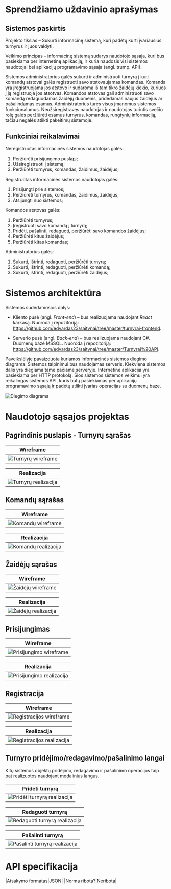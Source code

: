 # Sprendžiamo uždavinio aprašymas
## Sistemos paskirtis
Projekto tikslas – Sukurti informacinę sistemą, kuri padėtų kurti įvariausius turnyrus ir juos valdyti.

Veikimo principas – informacinę sistemą sudarys naudotojo sąsaja, kuri bus pasiekiama per internetinę aplikaciją, ir kuria naudosis visi sistemos naudotojai bei aplikacijų programavimo sąsaja (angl. trump. API).

Sistemos administratorius galės sukurti ir administruoti turnyrą į kurį komandų atstovai galės registruoti savo atstovaujamas komandas. Komanda yra įregistruojama jos atstovo ir sudaroma iš tam tikro žaidėjų kiekio, kuriuos į ją registruoja jos atsotvas. Komandos atstovas gali administruoti savo komandą redaguodamas žaidėjų duomenis, pridėdamas naujus žaidėjus ar pašalindamas esamus. Administratorius turės visus įmanomus sistemos funkcionalumus. Neužsiregistravęs naudotojas ir naudotojas turintis svečio rolę galės peržiūrėti esamus turnyrus, komandas, rungtynių informaciją, tačiau negalės atlikti pakeitimų sistemoje. 

## Funkciniai reikalavimai
Neregistruotas informacinės sistemos naudotojas galės:
1.	Peržiūrėti prisijungimo puslapį;
2.	Užsiregistruoti į sistemą;
3.	Peržiūrėti turnyrus, komandas, žaidimus, žaidėjus;


Registruotas informacinės sistemos naudotojas galės:
1.	Prisijungti prie sistemos;
2.	Peržiūrėti turnyrus, komandas, žaidimus, žaidėjus;
3.	Atsijungti nuo sistemos;


Komandos atstovas galės:
1.	Peržiūrėti turnyrus;
2.	Įregistruoti savo komandą į turnyrą;
3.	Pridėti, pašalinti, redaguoti, peržiūrėti savo komandos žaidėjus;
4.	Peržiūrėti kitus žaidėjus;
5.	Peržiūrėti kitas komandas;


Administratorius galės:
1.	Sukurti, ištrinti, redaguoti, peržiūrėti turnyrą;
2.	Sukurti, ištrinti, redaguoti, peržiūrėti komandą;
3.	Sukurti, ištrinti, redaguoti, peržiūrėti žaidėjus;

# Sistemos architektūra

Sistemos sudedamosios dalys:

+ Kliento pusė (angl. *Front-end*) – bus realizuojama naudojant *React* karkasą. Nuoroda į repozitoriją: https://github.com/edvardas23/saitynai/tree/master/turnyrai-frontend.

+ Serverio pusė (angl. *Back-end*) – bus realizuojama naudojant C#. Duomenų bazė MSSQL. Nuoroda į repozitoriją: https://github.com/edvardas23/saitynai/tree/master/Turnyrai%20API.

Paveikslėlyje pavaizduota kuriamos informacinės sistemos diegimo diagrama. Sistemos talpinimui bus naudojamas serveris. Kiekviena sistemos dalis yra diegiama tame pačiame serveryje. Internetinė aplikacija yra pasiekiama per HTTP protokolą. Šios sistemos sistemos veikimui yra reikalingas sistemos API, kuris būtų pasiekiamas per aplikacijų programavimo sąsają ir padėtų atlikti įvarias operacijas su duomenų baze.

![Diegimo diagrama](Photos/diagram.png)

# Naudotojo sąsajos projektas
## Pagrindinis puslapis - Turnyrų sąrašas
| Wireframe |
| --- |
| ![Turnyrų wireframe](Photos/Turnyrai.png) |

| Realizacija |
| --- |
| ![Turnyrų realizacija](Photos/Turnyraireal.png) |

## Komandų sąrašas
| Wireframe |
| --- |
| ![Komandų wireframe](Photos/Komandos.png) |

| Realizacija |
| --- |
| ![Komandų realizacija](Photos/Komandosreal.png) |

## Žaidėjų sąrašas
| Wireframe |
| --- |
| ![Žaidėjų wireframe](Photos/Zaidejai.png) |

| Realizacija |
| --- |
| ![Žaidėjų realizacija](Photos/Zaidejaireal.png) |

## Prisijungimas
| Wireframe |
| --- |
| ![Prisijungimo wireframe](Photos/Prisijungimas.png) |

| Realizacija |
| --- |
| ![Prisijungimo realizacija](Photos/Prisijungimasreal.png) |

## Registracija
| Wireframe |
| --- |
| ![Registracijos wireframe](Photos/Registracija.png) |

| Realizacija |
| --- |
| ![Registracijos realizacija](Photos/Registracijareal.png) |

## Turnyro pridėjimo/redagavimo/pašalinimo langai
Kitų sistemos objektų pridėjimo, redagavimo ir pašalinimo operacijos taip pat realizuotos naudojant modalinius langus.

| Pridėti turnyrą |
| --- |
| ![Pridėti turnyrą realizacija](Photos/create.png) |

| Redaguoti turnyrą |
| --- |
| ![Redaguoti turnyrą realizacija](Photos/edit.png) |

| Pašalinti turnyrą |
| --- |
| ![Pašalinti turnyrą realizacija](Photos/delete.png) |

# API specifikacija

|Atsakymo formatas|JSON|
|Norma ribota?|Neribota|

